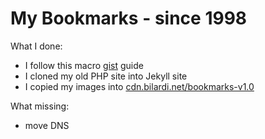 # My Bookmarks - since 1998
What I done:
- I follow this macro [gist](https://gist.github.com/bilardi/6b6cdcfabed5e5976ba697544be714d6) guide
- I cloned my old PHP site into Jekyll site
- I copied my images into [cdn.bilardi.net/bookmarks-v1.0](https://github.com/bilardi/cdn.aws)

What missing:
- move DNS
